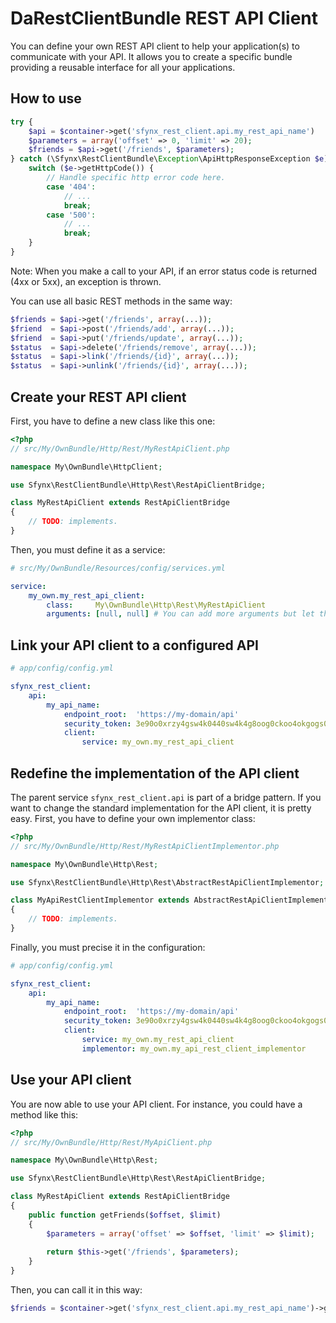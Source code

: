 DaRestClientBundle REST API Client
=================================

You can define your own REST API client to help your application(s) to communicate with your API.
It allows you to create a specific bundle providing a reusable interface for all your applications.


How to use
----------
```php
try {
    $api = $container->get('sfynx_rest_client.api.my_rest_api_name')
    $parameters = array('offset' => 0, 'limit' => 20);
    $friends = $api->get('/friends', $parameters);
} catch (\Sfynx\RestClientBundle\Exception\ApiHttpResponseException $e) {
    switch ($e->getHttpCode()) {
        // Handle specific http error code here.
        case '404':
            // ...
            break;
        case '500':
            // ...
            break;
    }
}
```

Note: When you make a call to your API, if an error status code is returned (4xx or 5xx), an exception is thrown.

You can use all basic REST methods in the same way:
```php
$friends = $api->get('/friends', array(...));
$friend  = $api->post('/friends/add', array(...));
$friend  = $api->put('/friends/update', array(...));
$status  = $api->delete('/friends/remove', array(...));
$status  = $api->link('/friends/{id}', array(...));
$status  = $api->unlink('/friends/{id}', array(...));
```


Create your REST API client
----------------------------

First, you have to define a new class like this one:
``` php
<?php
// src/My/OwnBundle/Http/Rest/MyRestApiClient.php

namespace My\OwnBundle\HttpClient;

use Sfynx\RestClientBundle\Http\Rest\RestApiClientBridge;

class MyRestApiClient extends RestApiClientBridge
{
    // TODO: implements.
}
```

Then, you must define it as a service:
``` yaml
# src/My/OwnBundle/Resources/config/services.yml

service:
    my_own.my_rest_api_client:
        class:     My\OwnBundle\Http\Rest\MyRestApiClient
        arguments: [null, null] # You can add more arguments but let the first two null.
```


Link your API client to a configured API
----------------------------------------

``` yaml
# app/config/config.yml

sfynx_rest_client:
    api:
        my_api_name:
            endpoint_root:  'https://my-domain/api'
            security_token: 3e90o0xrzy4gsw4k0440sw4k4g8oog0ckoo4okgogs0wowo4sg
            client:    
                service: my_own.my_rest_api_client
```


Redefine the implementation of the API client
---------------------------------------------

The parent service `sfynx_rest_client.api` is part of a bridge pattern.
If you want to change the standard implementation for the API client, it is pretty easy.
First, you have to define your own implementor class:
``` php
<?php
// src/My/OwnBundle/Http/Rest/MyRestApiClientImplementor.php

namespace My\OwnBundle\Http\Rest;

use Sfynx\RestClientBundle\Http\Rest\AbstractRestApiClientImplementor;

class MyApiRestClientImplementor extends AbstractRestApiClientImplementor
{
    // TODO: implements.
}
```

Finally, you must precise it in the configuration:
``` yaml
# app/config/config.yml

sfynx_rest_client:
    api:
        my_api_name:
            endpoint_root:  'https://my-domain/api'
            security_token: 3e90o0xrzy4gsw4k0440sw4k4g8oog0ckoo4okgogs0wowo4sg
            client:    
                service: my_own.my_rest_api_client
                implementor: my_own.my_api_rest_client_implementor
```


Use your API client
-------------------

You are now able to use your API client.
For instance, you could have a method like this:
``` php
<?php
// src/My/OwnBundle/Http/Rest/MyApiClient.php

namespace My\OwnBundle\Http\Rest;

use Sfynx\RestClientBundle\Http\Rest\RestApiClientBridge;

class MyRestApiClient extends RestApiClientBridge
{
    public function getFriends($offset, $limit)
    {
        $parameters = array('offset' => $offset, 'limit' => $limit);
    
        return $this->get('/friends', $parameters);
    }
}
```

Then, you can call it in this way:
``` php
$friends = $container->get('sfynx_rest_client.api.my_rest_api_name')->getFriends(0, 20);
```
